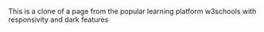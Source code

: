 This is a clone of a page from the popular learning platform w3schools with responsivity and dark features 
